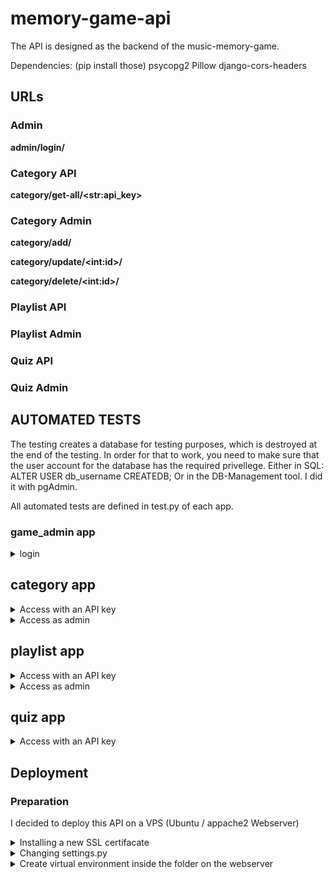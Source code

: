# memory-game-api
The API is designed as the backend of the music-memory-game.

Dependencies: (pip install those)
psycopg2
Pillow
django-cors-headers

## URLs

### Admin

**admin/login/**

### Category API

**category/get-all/\<str:api_key>**

### Category Admin

**category/add/**

**category/update/\<int:id>/**

**category/delete/\<int:id>/**

### Playlist API

### Playlist Admin

### Quiz API

### Quiz Admin







## AUTOMATED TESTS
The testing creates a database for testing purposes, which is destroyed at the end of the testing.
In order for that to work, you need to make sure that the user account for the database has the 
required privellege. Either in SQL: ALTER USER db_username CREATEDB;
Or in the DB-Management tool. I did it with pgAdmin.

All automated tests are defined in test.py of each app.

### game_admin app

<details><summary>login</summary>

| View class      | URL pattern | Tested case     |
| :---        |    :----:   |          ---: |
| **UserLoginView** | **admin/login/** | login with valid credentials |
| | | login with invalid credentials |

</details>

## category app

<details><summary>Access with an API key</summary>

| View class      | URL pattern | Tested case     |
| :---        |    :----:   |         :--- |
| CategoryGetAllView | category/get-all/<str:api_key> | get data with a valid api-key |
| | | get data with an invalid api-key |

</details>

<details><summary>Access as admin</summary>

| View class      | URL pattern | Tested case     |
| :---        |    :----:   |         :--- |
| CategoryAddView | category/add/ | access is authorized and the data is valid |
| | | access is authorized but the data is invalid 
| | | unauthorized access |
| CategoryUpdateView | category/update/\<int:id>/ | access is authorized and the data is valid | 
| | | access is authorized but the data is invalid 
| | | unauthorized access |
| CategoryDeleteView | category/delete/\<int:id>/ | access is authorized and the id of the dataset is valid |
| | | access is authorized but the id of the dataset is invalid |

</details>

## playlist app

<details><summary>Access with an API key</summary>

| View class      | URL pattern | Tested case     |
| :---        |    :----:   |         :--- |
| PlaylistGetAllView | playlist/category/get-all/\<str:filter>/\<str:api_key> | get data with a valid api key |
| | | get data with an invalid api key |

</details>


<details><summary>Access as admin</summary>

| View class      | URL pattern | Tested case     |
| :---        |    :----:   |         :--- |
| PlaylistAddView | playlist/add/ | adding a playlist valid data and authorization |
| | | unauthorized access |
| | | access is authorized but the data is invalid |
| PlaylistUpdateItemView | playlist/update/\<int:id>/ | access authorized and data is valid |
| | | access is authorized but data is invalid |
| | | unauthorized access |
| PlaylistDeleteItemView | playlist/delete/\<int:id>/ | access authorized and the id of the dataset is valid |
| | | unauthorized access |
| | | invalid id |

</details>

## quiz app

<details><summary>Access with an API key</summary>

| View class      | URL pattern | Tested case     |
| :---        |    :----:   |         :--- |
| QuizListView | quiz/get-all/\<str:filter>/\<str:api_key> | get all quizes with a valid api key |
| | | try to get all quizes with a invalid api key |

</details>

## Deployment

### Preparation

I decided to deploy this API on a VPS \(Ubuntu \/ appache2 Webserver)

<details><summary>Installing a new SSL certifacate</summary>

After obtaining the certifacte file and ssl private key from my provider I had to install them into the virtual hosts that are 
intended to use them.

Alter the file : **/etc/apache2/sites-available/default-ssl.conf**

Add these lines to the virtual host:

\<VirtualHost *:443>

		ServerName dte-apps.com		
		ServerAlias www.dte-apps.com

		SSLEngine on
		SSLCertificateFile /opt/ssl/dteapps.cer
		SSLCertificateKeyFile /opt/ssl/key1.key

        ...
        
\</VirtualHost>

[website I used to find out how to install them on an apache2 webserver](https://www.ssldragon.com/how-to/install-ssl-certificate/ubuntu/#install-ubuntu)

</details>

<details><summary>Changing settings.py</summary>

Add code to settings.py as:

<code>


    # Set this flag to True, when deploying to production
    DEPLOYED = False

    if not DEPLOYED:
        STATIC_URL = "static/"
    else:
        STATIC_URL = "gameapi/static/"

    if not DEPLOYED:
        MEDIA_URL = '/media/'
    else:
        MEDIA_URL = 'gameapi/media/'

</code>

</details>

<details><summary>Create virtual environment inside the folder on the webserver</summary>

In PUTTy navigate to the folder where you want to trasfer the project to.

The command for createing a virtual environment folder: virtualenv \<folder name>

The command for activating the virtual envronment : source venv/bin/activate

Now intall the dependencies:

<code>

    pip install psycopg2
    pip install Pillow
    pip install django-cors-headers

</code>

</details>